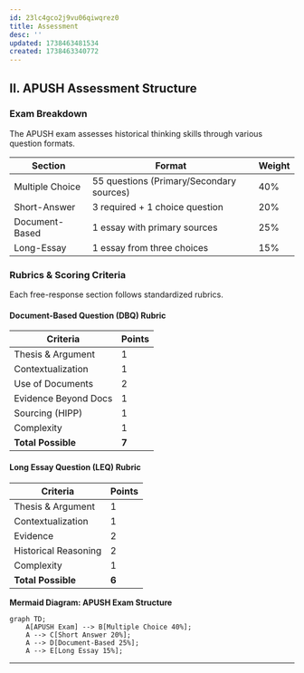 ```yaml
---
id: 23lc4gco2j9vu06qiwqrez0
title: Assessment
desc: ''
updated: 1738463481534
created: 1738463340772
---
```

## **II. APUSH Assessment Structure**

### **Exam Breakdown**
The APUSH exam assesses historical thinking skills through various question formats.

| **Section**          | **Format**                       | **Weight** |
|----------------------|--------------------------------|------------|
| Multiple Choice     | 55 questions (Primary/Secondary sources) | 40%        |
| Short-Answer       | 3 required + 1 choice question  | 20%        |
| Document-Based     | 1 essay with primary sources    | 25%        |
| Long-Essay         | 1 essay from three choices      | 15%        |

### **Rubrics & Scoring Criteria**
Each free-response section follows standardized rubrics.

#### **Document-Based Question (DBQ) Rubric**
| **Criteria**             | **Points** |
|--------------------------|------------|
| Thesis & Argument       | 1          |
| Contextualization       | 1          |
| Use of Documents        | 2          |
| Evidence Beyond Docs    | 1          |
| Sourcing (HIPP)         | 1          |
| Complexity              | 1          |
| **Total Possible**      | **7**      |

#### **Long Essay Question (LEQ) Rubric**
| **Criteria**             | **Points** |
|--------------------------|------------|
| Thesis & Argument       | 1          |
| Contextualization       | 1          |
| Evidence                | 2          |
| Historical Reasoning    | 2          |
| Complexity              | 1          |
| **Total Possible**      | **6**      |

**Mermaid Diagram: APUSH Exam Structure**
```mermaid
graph TD;
    A[APUSH Exam] --> B[Multiple Choice 40%];
    A --> C[Short Answer 20%];
    A --> D[Document-Based 25%];
    A --> E[Long Essay 15%];
```

---
